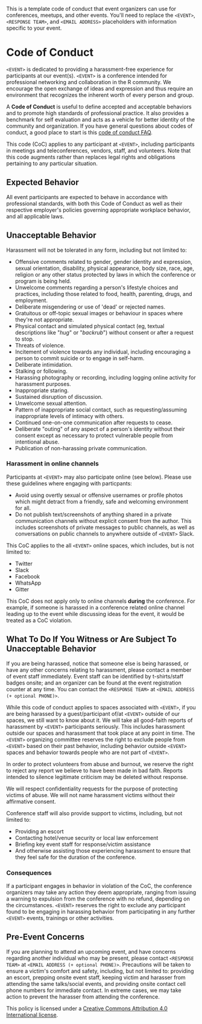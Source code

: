This is a template code of conduct that event organizers can use for conferences, meetups, and other events. You'll need to replace the `<EVENT>`, `<RESPONSE TEAM>`, and `<EMAIL ADDRESS>` placeholders with information specific to your event.

# Code of Conduct

`<EVENT>` is dedicated to providing a harassment-free experience for participants at our event(s). `<EVENT>` is a conference intended for professional networking and collaboration in the R community. We encourage the open exchange of ideas and expression and thus require an environment that recognizes the inherent worth of every person and group. 

A **Code of Conduct** is useful to define accepted and acceptable behaviors and to promote high standards of professional practice. It also provides a benchmark for self evaluation and acts as a vehicle for better identity of the community and organization. If you have general questions about codes of conduct, a good place to start is this [code of conduct FAQ](https://www.ashedryden.com/blog/codes-of-conduct-101-faq#cocfaq).

This code (CoC) applies to any participant at `<EVENT>`, including participants in meetings and teleconferences, vendors, staff, and volunteers. Note that this code augments rather than replaces legal rights and obligations pertaining to any particular situation.

## Expected Behavior

All event participants are expected to behave in accordance with professional standards, with both this Code of Conduct as well as their respective employer's policies governing appropriate workplace behavior, and all applicable laws.

## Unacceptable Behavior

Harassment will not be tolerated in any form, including but not limited to:

* Offensive comments related to gender, gender identity and expression, sexual orientation, disability, physical appearance, body size, race, age, religion or any other status protected by laws in which the conference or program is being held.
* Unwelcome comments regarding a person's lifestyle choices and practices, including those related to food, health, parenting, drugs, and employment.
* Deliberate misgendering or use of 'dead' or rejected names.
* Gratuitous or off-topic sexual images or behaviour in spaces where they're not
appropriate.
* Physical contact and simulated physical contact (eg, textual descriptions like
"*hug*" or "*backrub*") without consent or after a request to stop.
* Threats of violence.
* Incitement of violence towards any individual, including encouraging a person to commit suicide or to engage in self-harm.
* Deliberate intimidation.
* Stalking or following.
* Harassing photography or recording, including logging online activity for
harassment purposes.
* Inappropriate staring.
* Sustained disruption of discussion.
* Unwelcome sexual attention.
* Pattern of inappropriate social contact, such as requesting/assuming inappropriate levels of intimacy with others.
* Continued one-on-one communication after requests to cease.
* Deliberate "outing" of any aspect of a person's identity without their consent
except as necessary to protect vulnerable people from intentional abuse.
* Publication of non-harassing private communication.  

### Harassment in online channels

Participants at `<EVENT>` may also participate online (see below). Please use these guidelines where engaging with particpants:

* Avoid using overtly sexual or offensive usernames or profile photos which might detract from a friendly, safe and welcoming environment for all.
* Do not publish text/screenshots of anything shared in a private communication channels without explicit consent from the author.  This includes screenshots of private messages to public channels, as well as conversations on public channels to anywhere outside of `<EVENT>` Slack.

This CoC applies to the all `<EVENT>` online spaces, which includes, but is not limited to:

* Twitter
* Slack
* Facebook
* WhatsApp
* Gitter

This CoC does not apply only to online channels __during__ the conference. For example, if someone is harassed in a conference related online channel leading up to the event while discussing ideas for the event, it would be treated as a CoC violation.

## What To Do If You Witness or Are Subject To Unacceptable Behavior

If you are being harassed, notice that someone else is being harassed, or have any other concerns relating to harassment, please contact a member of event staff immediately. Event staff can be identified by t-shirts/staff badges onsite; and an organizer can be found at the event registration counter at any time. You can contact the `<RESPONSE TEAM>` at `<EMAIL ADDRESS (+ optional PHONE)>`.

While this code of conduct applies to spaces associated with `<EVENT>`, if you are being harassed by a guest/participant of/at `<EVENT>` outside of our spaces, we still want to know about it. We will take all good-faith reports of harassment by `<EVENT>` participants seriously. This includes harassment outside our spaces and harassment that took place at any point in time. The `<EVENT>` organizing committee reserves the right to exclude people from `<EVENT>` based on their past behavior, including behavior outside `<EVENT>` spaces and behavior towards people who are not part of `<EVENT>`.

In order to protect volunteers from abuse and burnout, we reserve the right to reject any report we believe to have been made in bad faith. Reports intended to silence legitimate criticism may be deleted without response.

We will respect confidentiality requests for the purpose of protecting victims of abuse. We will not name harassment victims without their affirmative consent.

Conference staff will also provide support to victims, including, but not limited to:

- Providing an escort
- Contacting hotel/venue security or local law enforcement
- Briefing key event staff for response/victim assistance
- And otherwise assisting those experiencing harassment to ensure that they feel safe for the duration of the conference.

### Consequences

If a participant engages in behavior in violation of the CoC, the conference organizers may take any action they deem appropriate, ranging from issuing a warning to expulsion from the conference with no refund, depending on the circumstances. `<EVENT>` reserves the right to exclude any participant found to be engaging in harassing behavior from participating in any further `<EVENT>` events, trainings or other activities.

## Pre-Event Concerns

If you are planning to attend an upcoming event, and have concerns regarding another individual who may be present, please contact `<RESPONSE TEAM>` at `<EMAIL ADDRESS (+ optional PHONE)>`. Precautions will be taken to ensure a victim's comfort and safety, including, but not limited to: providing an escort, prepping onsite event staff, keeping victim and harasser from attending the same talks/social events, and providing onsite contact cell phone numbers for immediate contact.  In extreme cases, we may take action to prevent the harasser from attending the conference.

This policy is licensed under a [Creative Commons Attribution 4.0 International license](https://creativecommons.org/licenses/by/4.0/).
